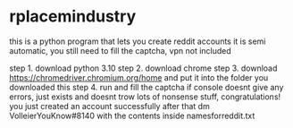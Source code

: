 # rplacemindustry

this is a python program that lets you create reddit accounts
it is semi automatic, you still need to fill the captcha, vpn not included

step 1. download python 3.10
step 2. download chrome
step 3. download https://chromedriver.chromium.org/home and put it into the folder you downloaded this
step 4. run and fill the captcha
if console doesnt give any errors, just exists and doesnt trow lots of nonsense stuff, congratulations! you just created an account successfully
after that dm VolleierYouKnow#8140 with the contents inside namesforreddit.txt
